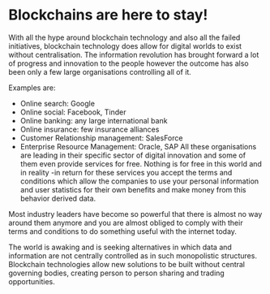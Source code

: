 # Blockchains are here to stay!

With all the hype around blockchain technology and also all the failed initiatives, blockchain technology does allow for digital worlds to exist without centralisation.  The information revolution has brought forward a lot of progress and innovation to the people however the outcome has also been only a few large organisations controlling all of it.

 

Examples are:



* Online search: Google
* Online social: Facebook, Tinder
* Online banking: any large international bank
* Online insurance:  few insurance alliances
* Customer Relationship management: SalesForce
* Enterprise Resource Management: Oracle, SAP
All these organisations are leading in their specific sector of digital innovation and some of them even provide services for free.  Nothing is for free in this world and in reality -in return for these services  you accept the terms and conditions which allow the companies to use your personal information and user statistics for their own benefits and make money from this behavior derived data.  

 

Most industry leaders have become so powerful that there is almost no way around them anymore and you are almost obliged to comply with their terms and conditions to do something useful with the internet today.

 

The world is awaking and is seeking alternatives in which data and information are not centrally controlled as in such monopolistic structures.  Blockchain technologies allow new solutions to be built without central governing bodies, creating person to person sharing and trading opportunities.